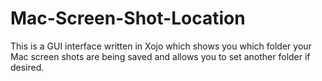 # Mac-Screen-Shot-Location
This is a GUI interface written in Xojo which shows you which folder your Mac screen shots are being saved and allows you to set another folder if desired.
